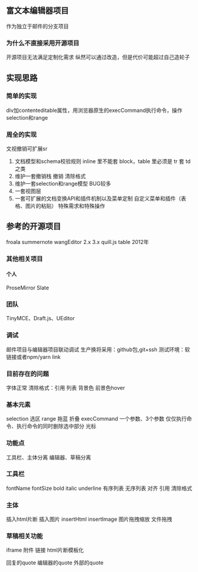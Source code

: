 ## 富文本编辑器项目 ##
作为独立于邮件的分支项目
### 为什么不直接采用开源项目 ###
开源项目无法满足定制化需求
纵然可以通过改造，但是代价可能超过自己造轮子


## 实现思路 ##
### 简单的实现 ###
div加contenteditable属性，用浏览器原生的execCommand执行命令，操作selection和range
### 周全的实现 ###
文视撤销可扩展sr
1. 文档模型和schema校验规则
    inline 里不能套 block，table 里必须是 tr 套 td 之类
2. 维护一套撤销栈
   撤销 清除格式
3. 维护一套selection和range模型
   BUG较多
4. 一套视图层
5. 一套可扩展的文档变换API和插件机制以及菜单定制
   自定义菜单和插件（表格、图片的粘贴）
   特殊需求和特殊操作


## 参考的开源项目 ##
froala
summernote
wangEditor 2.x 3.x
quill.js table 2012年
### 其他相关项目 ###
#### 个人 ####
ProseMirror
Slate
### 团队 ###
TinyMCE、Draft.js、UEditor



### 调试 ###
邮件项目与编辑器项目联动调试
生产换将采用：github包,git+ssh
测试环境：软链接或者npm/yarn link



### 目前存在的问题 ###
字体正常
清除格式：引用 列表
背景色 前景色hover



### 基本元素 ###
selection 选区
range 拖蓝 折叠
execCommand 一个参数、3个参数
            仅仅执行命令、执行命令的同时删除选中部分
光标 &#8203;


### 功能点 ###
工具栏、主体分离
编辑器、草稿分离

### 工具栏 ###
fontName
fontSize
bold
italic
underline
有序列表
无序列表
对齐
引用
清除格式

### 主体 ###
插入html片断
插入图片 insertHtml
        insertImage
图片拖拽缩放
文件拖拽

### 草稿相关功能 ###
iframe
附件
链接
html片断模板化


回复的quote 编辑器的quote 外部的quote
